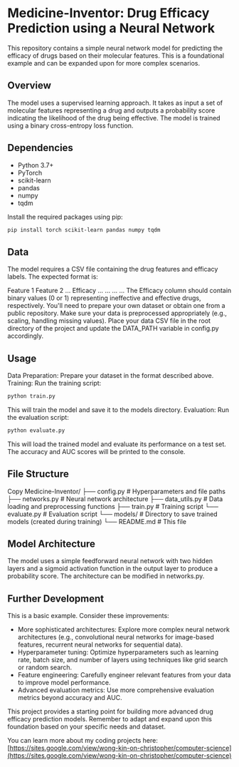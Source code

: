 # Medicine-Inventor: Drug Efficacy Prediction using a Neural Network

This repository contains a simple neural network model for predicting the efficacy of drugs based on their molecular features.  This is a foundational example and can be expanded upon for more complex scenarios.

## Overview

The model uses a supervised learning approach.  It takes as input a set of molecular features representing a drug and outputs a probability score indicating the likelihood of the drug being effective.  The model is trained using a binary cross-entropy loss function.

## Dependencies

* Python 3.7+
* PyTorch
* scikit-learn
* pandas
* numpy
* tqdm

Install the required packages using pip:

```bash
pip install torch scikit-learn pandas numpy tqdm
```

## Data
The model requires a CSV file containing the drug features and efficacy labels. The expected format is:

Feature 1	Feature 2	...	Efficacy
...	...	...	...
The Efficacy column should contain binary values (0 or 1) representing ineffective and effective drugs, respectively. You'll need to prepare your own dataset or obtain one from a public repository. Make sure your data is preprocessed appropriately (e.g., scaling, handling missing values).
Place your data CSV file in the root directory of the project and update the DATA_PATH variable in config.py accordingly.

## Usage
Data Preparation: Prepare your dataset in the format described above.
Training: Run the training script:

```bash
python train.py
```

This will train the model and save it to the models directory.
Evaluation: Run the evaluation script:

```bash
python evaluate.py
```

This will load the trained model and evaluate its performance on a test set. The accuracy and AUC scores will be printed to the console.

## File Structure

Copy
Medicine-Inventor/
├── config.py          # Hyperparameters and file paths
├── networks.py        # Neural network architecture
├── data_utils.py      # Data loading and preprocessing functions
├── train.py           # Training script
└── evaluate.py        # Evaluation script
└── models/            # Directory to save trained models (created during training)
└── README.md          # This file

## Model Architecture
The model uses a simple feedforward neural network with two hidden layers and a sigmoid activation function in the output layer to produce a probability score. The architecture can be modified in networks.py.

## Further Development
This is a basic example. Consider these improvements:

- More sophisticated architectures: Explore more complex neural network architectures (e.g., convolutional neural networks for image-based features, recurrent neural networks for sequential data).
- Hyperparameter tuning: Optimize hyperparameters such as learning rate, batch size, and number of layers using techniques like grid search or random search.
- Feature engineering: Carefully engineer relevant features from your data to improve model performance.
- Advanced evaluation metrics: Use more comprehensive evaluation metrics beyond accuracy and AUC.

This project provides a starting point for building more advanced drug efficacy prediction models. Remember to adapt and expand upon this foundation based on your specific needs and dataset.

You can learn more about my coding projects here: [https://sites.google.com/view/wong-kin-on-christopher/computer-science](https://sites.google.com/view/wong-kin-on-christopher/computer-science)

